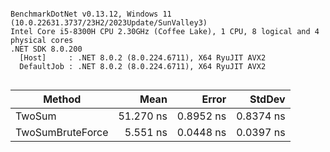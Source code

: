 ```

BenchmarkDotNet v0.13.12, Windows 11 (10.0.22631.3737/23H2/2023Update/SunValley3)
Intel Core i5-8300H CPU 2.30GHz (Coffee Lake), 1 CPU, 8 logical and 4 physical cores
.NET SDK 8.0.200
  [Host]     : .NET 8.0.2 (8.0.224.6711), X64 RyuJIT AVX2
  DefaultJob : .NET 8.0.2 (8.0.224.6711), X64 RyuJIT AVX2


```
| Method           | Mean      | Error     | StdDev    |
|----------------- |----------:|----------:|----------:|
| TwoSum           | 51.270 ns | 0.8952 ns | 0.8374 ns |
| TwoSumBruteForce |  5.551 ns | 0.0448 ns | 0.0397 ns |
